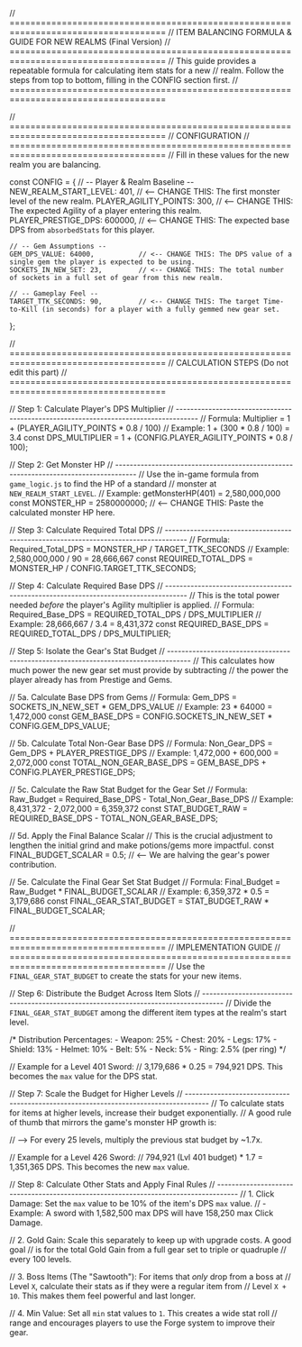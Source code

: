// ====================================================================================
//            ITEM BALANCING FORMULA & GUIDE FOR NEW REALMS (Final Version)
// ====================================================================================
// This guide provides a repeatable formula for calculating item stats for a new
// realm. Follow the steps from top to bottom, filling in the CONFIG section first.
// ====================================================================================


// ====================================================================================
//                              CONFIGURATION
// ====================================================================================
// Fill in these values for the new realm you are balancing.

const CONFIG = {
    // -- Player & Realm Baseline --
    NEW_REALM_START_LEVEL: 401,     // <-- CHANGE THIS: The first monster level of the new realm.
    PLAYER_AGILITY_POINTS: 300,     // <-- CHANGE THIS: The expected Agility of a player entering this realm.
    PLAYER_PRESTIGE_DPS: 600000,    // <-- CHANGE THIS: The expected base DPS from `absorbedStats` for this player.
    
    // -- Gem Assumptions --
    GEM_DPS_VALUE: 64000,           // <-- CHANGE THIS: The DPS value of a single gem the player is expected to be using.
    SOCKETS_IN_NEW_SET: 23,         // <-- CHANGE THIS: The total number of sockets in a full set of gear from this new realm.

    // -- Gameplay Feel --
    TARGET_TTK_SECONDS: 90,         // <-- CHANGE THIS: The target Time-to-Kill (in seconds) for a player with a fully gemmed new gear set.
};


// ====================================================================================
//                      CALCULATION STEPS (Do not edit this part)
// ====================================================================================

// Step 1: Calculate Player's DPS Multiplier
// ------------------------------------------------------------------------------------
// Formula: Multiplier = 1 + (PLAYER_AGILITY_POINTS * 0.8 / 100)
// Example: 1 + (300 * 0.8 / 100) = 3.4
const DPS_MULTIPLIER = 1 + (CONFIG.PLAYER_AGILITY_POINTS * 0.8 / 100);


// Step 2: Get Monster HP
// ------------------------------------------------------------------------------------
// Use the in-game formula from `game_logic.js` to find the HP of a standard
// monster at `NEW_REALM_START_LEVEL`.
// Example: getMonsterHP(401) = 2,580,000,000
const MONSTER_HP = 2580000000; // <-- CHANGE THIS: Paste the calculated monster HP here.


// Step 3: Calculate Required Total DPS
// ------------------------------------------------------------------------------------
// Formula: Required_Total_DPS = MONSTER_HP / TARGET_TTK_SECONDS
// Example: 2,580,000,000 / 90 = 28,666,667
const REQUIRED_TOTAL_DPS = MONSTER_HP / CONFIG.TARGET_TTK_SECONDS;


// Step 4: Calculate Required Base DPS
// ------------------------------------------------------------------------------------
// This is the total power needed *before* the player's Agility multiplier is applied.
// Formula: Required_Base_DPS = REQUIRED_TOTAL_DPS / DPS_MULTIPLIER
// Example: 28,666,667 / 3.4 = 8,431,372
const REQUIRED_BASE_DPS = REQUIRED_TOTAL_DPS / DPS_MULTIPLIER;


// Step 5: Isolate the Gear's Stat Budget
// ------------------------------------------------------------------------------------
// This calculates how much power the new gear set must provide by subtracting
// the power the player already has from Prestige and Gems.

//  5a. Calculate Base DPS from Gems
//  Formula: Gem_DPS = SOCKETS_IN_NEW_SET * GEM_DPS_VALUE
//  Example: 23 * 64000 = 1,472,000
const GEM_BASE_DPS = CONFIG.SOCKETS_IN_NEW_SET * CONFIG.GEM_DPS_VALUE;

//  5b. Calculate Total Non-Gear Base DPS
//  Formula: Non_Gear_DPS = Gem_DPS + PLAYER_PRESTIGE_DPS
//  Example: 1,472,000 + 600,000 = 2,072,000
const TOTAL_NON_GEAR_BASE_DPS = GEM_BASE_DPS + CONFIG.PLAYER_PRESTIGE_DPS;

//  5c. Calculate the Raw Stat Budget for the Gear Set
//  Formula: Raw_Budget = Required_Base_DPS - Total_Non_Gear_Base_DPS
//  Example: 8,431,372 - 2,072,000 = 6,359,372
const STAT_BUDGET_RAW = REQUIRED_BASE_DPS - TOTAL_NON_GEAR_BASE_DPS;

//  5d. Apply the Final Balance Scalar
//  This is the crucial adjustment to lengthen the initial grind and make potions/gems more impactful.
const FINAL_BUDGET_SCALAR = 0.5; // <-- We are halving the gear's power contribution.

//  5e. Calculate the Final Gear Set Stat Budget
//  Formula: Final_Budget = Raw_Budget * FINAL_BUDGET_SCALAR
//  Example: 6,359,372 * 0.5 = 3,179,686
const FINAL_GEAR_STAT_BUDGET = STAT_BUDGET_RAW * FINAL_BUDGET_SCALAR;


// ====================================================================================
//                      IMPLEMENTATION GUIDE
// ====================================================================================
// Use the `FINAL_GEAR_STAT_BUDGET` to create the stats for your new items.

// Step 6: Distribute the Budget Across Item Slots
// ------------------------------------------------------------------------------------
// Divide the `FINAL_GEAR_STAT_BUDGET` among the different item types at the realm's start level.

/*
    Distribution Percentages:
    - Weapon:   25%
    - Chest:    20%
    - Legs:     17%
    - Shield:   13%
    - Helmet:   10%
    - Belt:     5%
    - Neck:     5%
    - Ring:     2.5% (per ring)
*/

// Example for a Level 401 Sword:
// 3,179,686 * 0.25 = 794,921 DPS. This becomes the `max` value for the DPS stat.


// Step 7: Scale the Budget for Higher Levels
// ------------------------------------------------------------------------------------
// To calculate stats for items at higher levels, increase their budget exponentially.
// A good rule of thumb that mirrors the game's monster HP growth is:

// --> For every 25 levels, multiply the previous stat budget by ~1.7x.

// Example for a Level 426 Sword:
// 794,921 (Lvl 401 budget) * 1.7 = 1,351,365 DPS. This becomes the new `max` value.


// Step 8: Calculate Other Stats and Apply Final Rules
// ------------------------------------------------------------------------------------
// 1. Click Damage: Set the `max` value to be 10% of the item's DPS `max` value.
//    - Example: A sword with 1,582,500 max DPS will have 158,250 max Click Damage.

// 2. Gold Gain: Scale this separately to keep up with upgrade costs. A good goal
//    is for the total Gold Gain from a full gear set to triple or quadruple
//    every 100 levels.

// 3. Boss Items (The "Sawtooth"): For items that *only* drop from a boss at
//    Level `X`, calculate their stats as if they were a regular item from
//    Level `X + 10`. This makes them feel powerful and last longer.

// 4. Min Value: Set all `min` stat values to `1`. This creates a wide stat roll
//    range and encourages players to use the Forge system to improve their gear.